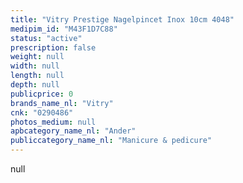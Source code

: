```yaml
---
title: "Vitry Prestige Nagelpincet Inox 10cm 4048"
medipim_id: "M43F1D7C88"
status: "active"
prescription: false
weight: null
width: null
length: null
depth: null
publicprice: 0
brands_name_nl: "Vitry"
cnk: "0290486"
photos_medium: null
apbcategory_name_nl: "Ander"
publiccategory_name_nl: "Manicure & pedicure"
---
```

null
